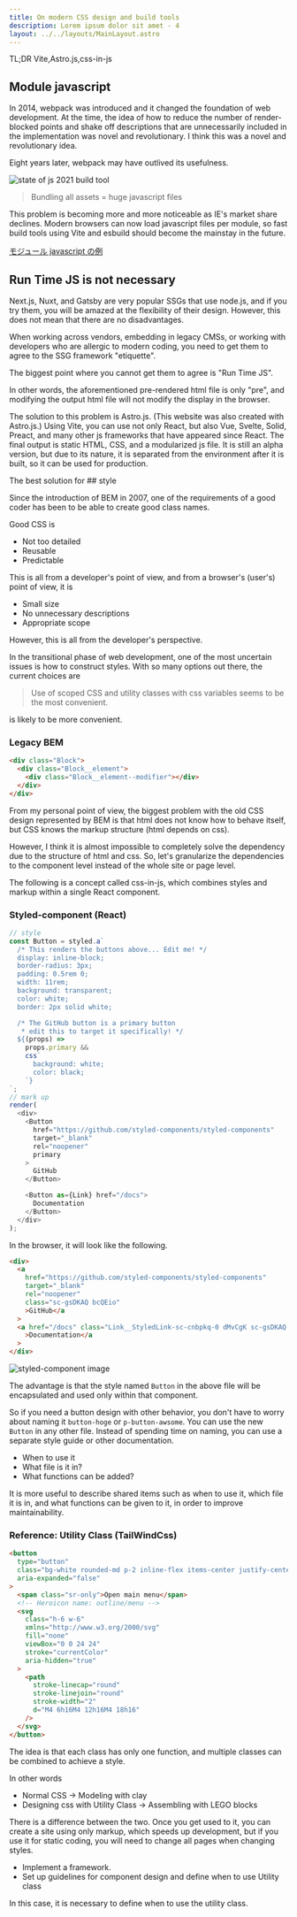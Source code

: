 ```yaml
---
title: On modern CSS design and build tools
description: Lorem ipsum dolor sit amet - 4
layout: ../../layouts/MainLayout.astro
---
```


TL;DR Vite,Astro.js,css-in-js

## Module javascript

In 2014, webpack was introduced and it changed the foundation of web development. At the time, the idea of how to reduce the number of render-blocked points and shake off descriptions that are unnecessarily included in the implementation was novel and revolutionary. I think this was a novel and revolutionary idea.

Eight years later, webpack may have outlived its usefulness.

![state of js 2021 build tool](https://stateofx-images.netlify.app/captures/js2021/en-US/build_tools_experience_ranking.png)

> Bundling all assets = huge javascript files

This problem is becoming more and more noticeable as IE's market share declines.
Modern browsers can now load javascript files per module, so fast build tools using Vite and esbuild should become the mainstay in the future.

[モジュール javascript の例](https://plnkr.co/edit/VF8op2UYjtEmf4Qj?p=preview&preview)

## Run Time JS is not necessary

Next.js, Nuxt, and Gatsby are very popular SSGs that use node.js, and if you try them, you will be amazed at the flexibility of their design. However, this does not mean that there are no disadvantages.

When working across vendors, embedding in legacy CMSs, or working with developers who are allergic to modern coding, you need to get them to agree to the SSG framework "etiquette".

The biggest point where you cannot get them to agree is "Run Time JS".

In other words, the aforementioned pre-rendered html file is only "pre", and modifying the output html file will not modify the display in the browser.

The solution to this problem is Astro.js. (This website was also created with Astro.js.)
Using Vite, you can use not only React, but also Vue, Svelte, Solid, Preact, and many other js frameworks that have appeared since React.
The final output is static HTML, CSS, and a modularized js file.
It is still an alpha version, but due to its nature, it is separated from the environment after it is built, so it can be used for production.

The best solution for ## style

Since the introduction of BEM in 2007, one of the requirements of a good coder has been to be able to create good class names.

Good CSS is

- Not too detailed
- Reusable
- Predictable

This is all from a developer's point of view, and from a browser's (user's) point of view, it is

- Small size
- No unnecessary descriptions
- Appropriate scope

However, this is all from the developer's perspective.

In the transitional phase of web development, one of the most uncertain issues is how to construct styles. With so many options out there, the current choices are

> Use of scoped CSS and utility classes with css variables seems to be the most convenient.

is likely to be more convenient.

### Legacy BEM

```html
<div class="Block">
  <div class="Block__element">
    <div class="Block__element--modifier"></div>
  </div>
</div>
```

From my personal point of view, the biggest problem with the old CSS design represented by BEM is that html does not know how to behave itself, but CSS knows the markup structure (html depends on css).

However, I think it is almost impossible to completely solve the dependency due to the structure of html and css. So, let's granularize the dependencies to the component level instead of the whole site or page level.

The following is a concept called css-in-js, which combines styles and markup within a single React component.

### Styled-component (React)

```javascript
// style
const Button = styled.a`
  /* This renders the buttons above... Edit me! */
  display: inline-block;
  border-radius: 3px;
  padding: 0.5rem 0;
  width: 11rem;
  background: transparent;
  color: white;
  border: 2px solid white;

  /* The GitHub button is a primary button
   * edit this to target it specifically! */
  ${(props) =>
    props.primary &&
    css`
      background: white;
      color: black;
    `}
`;
// mark up
render(
  <div>
    <Button
      href="https://github.com/styled-components/styled-components"
      target="_blank"
      rel="noopener"
      primary
    >
      GitHub
    </Button>

    <Button as={Link} href="/docs">
      Documentation
    </Button>
  </div>
);
```

In the browser, it will look like the following.

```html
<div>
  <a
    href="https://github.com/styled-components/styled-components"
    target="_blank"
    rel="noopener"
    class="sc-gsDKAQ bcQEio"
    >GitHub</a
  >
  <a href="/docs" class="Link__StyledLink-sc-cnbpkq-0 dMvCgK sc-gsDKAQ erBbkF"
    >Documentation</a
  >
</div>
```

![styled-component image](/styledcomponent.png)

The advantage is that the style named `Button` in the above file will be encapsulated and used only within that component.

So if you need a button design with other behavior, you don't have to worry about naming it `button-hoge` or `p-button-awsome`. You can use the new `Button` in any other file.
Instead of spending time on naming, you can use a separate style guide or other documentation.

- When to use it
- What file is it in?
- What functions can be added?

It is more useful to describe shared items such as when to use it, which file it is in, and what functions can be given to it, in order to improve maintainability.

### Reference: Utility Class (TailWindCss)

```html
<button
  type="button"
  class="bg-white rounded-md p-2 inline-flex items-center justify-center text-gray-400 hover:text-gray-500 hover:bg-gray-100 focus:outline-none focus:ring-2 focus:ring-inset focus:ring-indigo-500"
  aria-expanded="false"
>
  <span class="sr-only">Open main menu</span>
  <!-- Heroicon name: outline/menu -->
  <svg
    class="h-6 w-6"
    xmlns="http://www.w3.org/2000/svg"
    fill="none"
    viewBox="0 0 24 24"
    stroke="currentColor"
    aria-hidden="true"
  >
    <path
      stroke-linecap="round"
      stroke-linejoin="round"
      stroke-width="2"
      d="M4 6h16M4 12h16M4 18h16"
    />
  </svg>
</button>
```

The idea is that each class has only one function, and multiple classes can be combined to achieve a style.

In other words

- Normal CSS -> Modeling with clay
- Designing css with Utility Class → Assembling with LEGO blocks

There is a difference between the two. Once you get used to it, you can create a site using only markup, which speeds up development, but if you use it for static coding, you will need to change all pages when changing styles.

- Implement a framework.
- Set up guidelines for component design and define when to use Utility class

In this case, it is necessary to define when to use the utility class.
